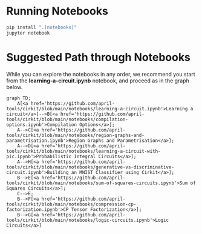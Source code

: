 # Running Notebooks


```bash
pip install ".[notebooks]"
jupyter notebook
```


# Suggested Path through Notebooks


While you can explore the notebooks in any order, we recommend you start from the **learning-a-circuit.ipynb** notebook, and proceed as in the graph below.

```mermaid
graph TD;
    A[<a href='https://github.com/april-tools/cirkit/blob/main/notebooks/learning-a-circuit.ipynb'>Learning a circuit</a>]-->B[<a href='https://github.com/april-tools/cirkit/blob/main/notebooks/compilation-options.ipynb'>Compilation Options</a>];
    A-->C[<a href='https://github.com/april-tools/cirkit/blob/main/notebooks/region-graphs-and-parametrisation.ipynb'>Region Graphs and Parametrisation</a>];
    A-->D[<a href='https://github.com/april-tools/cirkit/blob/main/notebooks/learning-a-circuit-with-pic.ipynb'>Probabilistic Integral Circuits</a>];
    A-->H[<a href='https://github.com/april-tools/cirkit/blob/main/notebooks/generative-vs-discriminative-circuit.ipynb'>Building an MNIST Classifier using Cirkit</a>];
    B-->E[<a href='https://github.com/april-tools/cirkit/blob/main/notebooks/sum-of-squares-circuits.ipynb'>Sum of Squares Circuits</a>];
    C-->E;
    B-->F[<a href='https://github.com/april-tools/cirkit/blob/main/notebooks/compression-cp-factorization.ipynb'>CP Tensor Factorization</a>];
    B-->G[<a href='https://github.com/april-tools/cirkit/blob/main/notebooks/logic-circuits.ipynb'>Logic Circuits</a>]
```


